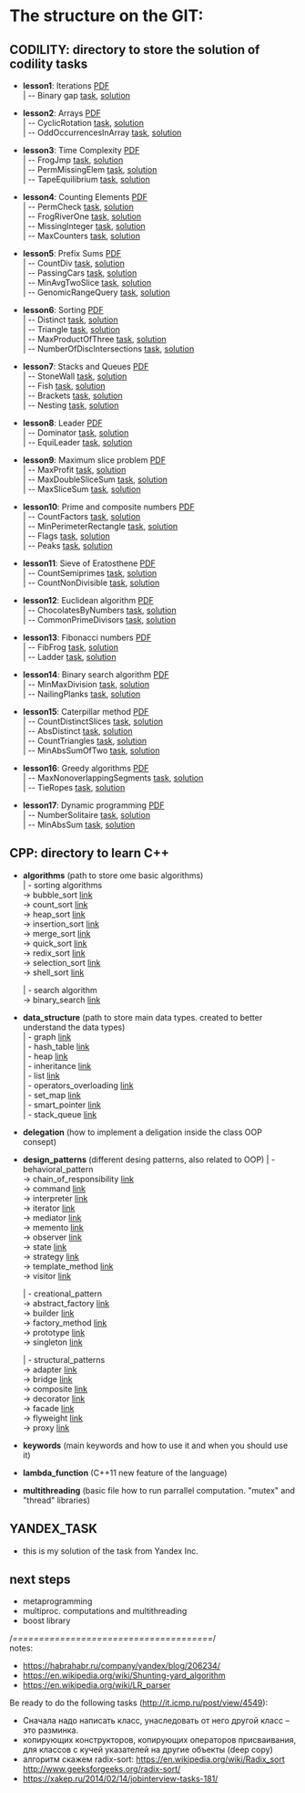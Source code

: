 # The structure on the GIT:

## CODILITY: directory to store the solution of codility tasks

  - **lesson1**: Iterations [PDF](https://codility.com/media/train/Iterations.pdf)  
    | -- Binary gap [task](https://codility.com/programmers/lessons/1-iterations/binary_gap/), [solution](https://github.com/kurbakov/project_y/blob/master/codility/lesson1/BinaryGap.cpp)  
    
  - **lesson2**: Arrays [PDF](https://codility.com/media/train/0-Arrays.pdf)  
    | -- CyclicRotation [task](https://codility.com/programmers/lessons/2-arrays/cyclic_rotation/), [solution](https://github.com/kurbakov/project_y/blob/master/codility/lesson2/CyclicRotation.cpp)  
    | -- OddOccurrencesInArray [task](https://codility.com/programmers/lessons/2-arrays/odd_occurrences_in_array/), [solution](https://github.com/kurbakov/project_y/blob/master/codility/lesson2/OddOccurrencesInArray.cpp)  
  
  - **lesson3**: Time Complexity [PDF](https://codility.com/media/train/1-TimeComplexity.pdf)  
    | -- FrogJmp [task](https://codility.com/programmers/lessons/3-time_complexity/frog_jmp/), [solution](https://github.com/kurbakov/project_y/blob/master/codility/lesson3/FrogJmp.cpp)  
    | -- PermMissingElem [task](https://codility.com/programmers/lessons/3-time_complexity/perm_missing_elem/), [solution](https://github.com/kurbakov/project_y/blob/master/codility/lesson3/PermMissingElem.cpp)  
    | -- TapeEquilibrium [task](https://codility.com/programmers/lessons/3-time_complexity/tape_equilibrium/), [solution](https://github.com/kurbakov/project_y/blob/master/codility/lesson3/TapeEquilibrium.cpp)  
    
  - **lesson4**: Counting Elements [PDF](https://codility.com/media/train/2-CountingElements.pdf)  
    | -- PermCheck [task](https://codility.com/programmers/lessons/4-counting_elements/perm_check/), [solution](https://github.com/kurbakov/project_y/blob/master/codility/lesson4/PermCheck.cpp)  
    | -- FrogRiverOne [task](https://codility.com/programmers/lessons/4-counting_elements/frog_river_one/), [solution](https://github.com/kurbakov/project_y/blob/master/codility/lesson4/FrogRiverOne.cpp)  
    | -- MissingInteger [task](https://codility.com/programmers/lessons/4-counting_elements/missing_integer/), [solution](https://github.com/kurbakov/project_y/blob/master/codility/lesson4/MissingInteger.cpp)  
    | -- MaxCounters [task](https://codility.com/programmers/lessons/4-counting_elements/max_counters/), [solution](https://github.com/kurbakov/project_y/blob/master/codility/lesson4/MaxCounters.cpp)  
    
  - **lesson5**: Prefix Sums [PDF](https://codility.com/media/train/3-PrefixSums.pdf)  
    | -- CountDiv [task](https://codility.com/programmers/lessons/5-prefix_sums/count_div/), [solution](https://github.com/kurbakov/project_y/blob/master/codility/lesson5/CountDiv.cpp)  
    | -- PassingCars [task](https://codility.com/programmers/lessons/5-prefix_sums/passing_cars/), [solution](https://github.com/kurbakov/project_y/blob/master/codility/lesson5/PassingCars.cpp)  
    | -- MinAvgTwoSlice [task](https://codility.com/programmers/lessons/5-prefix_sums/min_avg_two_slice/), [solution](https://github.com/kurbakov/project_y/blob/master/codility/lesson5/MinAvgTwoSlice.cpp)  
    | -- GenomicRangeQuery [task](https://codility.com/programmers/lessons/5-prefix_sums/genomic_range_query/), [solution](https://github.com/kurbakov/project_y/blob/master/codility/lesson5/GenomicRangeQuery.cpp)  
    
  - **lesson6**: Sorting [PDF](https://codility.com/media/train/4-Sorting.pdf)  
    | -- Distinct [task](https://codility.com/programmers/lessons/6-sorting/distinct/), [solution](https://github.com/kurbakov/project_y/blob/master/codility/lesson6/Distinct.cpp)  
    | -- Triangle [task](https://codility.com/programmers/lessons/6-sorting/triangle/), [solution](https://github.com/kurbakov/project_y/blob/master/codility/lesson6/Triangle.cpp)  
    | -- MaxProductOfThree [task](https://codility.com/programmers/lessons/6-sorting/max_product_of_three/), [solution](https://github.com/kurbakov/project_y/blob/master/codility/lesson6/MaxProductOfThree.cpp)  
    | -- NumberOfDiscIntersections [task](https://codility.com/programmers/lessons/6-sorting/number_of_disc_intersections/), [solution](https://github.com/kurbakov/project_y/blob/master/codility/lesson6/NumberOfDiscIntersections.cpp)  
    
  - **lesson7**: Stacks and Queues [PDF](https://codility.com/media/train/5-Stacks.pdf)  
    | -- StoneWall [task](https://codility.com/programmers/lessons/7-stacks_and_queues/stone_wall/), [solution](https://github.com/kurbakov/project_y/blob/master/codility/lesson7/StoneWall.cpp)  
    | -- Fish [task](https://codility.com/programmers/lessons/7-stacks_and_queues/fish/), [solution](https://github.com/kurbakov/project_y/blob/master/codility/lesson7/fish.cpp)  
    | -- Brackets [task](https://codility.com/programmers/lessons/7-stacks_and_queues/brackets/), [solution](https://github.com/kurbakov/project_y/blob/master/codility/lesson7/brackets.cpp)  
    | -- Nesting [task](https://codility.com/programmers/lessons/7-stacks_and_queues/nesting/), [solution](https://github.com/kurbakov/project_y/blob/master/codility/lesson7/nesting.cpp)  
    
  - **lesson8**: Leader [PDF](https://codility.com/media/train/6-Leader.pdf)  
    | -- Dominator [task](https://codility.com/programmers/lessons/8-leader/dominator/), [solution](https://github.com/kurbakov/project_y/blob/master/codility/lesson8/Dominator.cpp)  
    | -- EquiLeader [task](https://codility.com/programmers/lessons/8-leader/equi_leader/), [solution](https://github.com/kurbakov/project_y/blob/master/codility/lesson8/EquiLeader.cpp)  
    
  - **lesson9**: Maximum slice problem [PDF](https://codility.com/media/train/7-MaxSlice.pdf)  
    | -- MaxProfit [task](https://codility.com/programmers/lessons/9-maximum_slice_problem/max_profit/), [solution](https://github.com/kurbakov/project_y/blob/master/codility/lesson9/MaxProfit.cpp)  
    | -- MaxDoubleSliceSum [task](https://codility.com/programmers/lessons/9-maximum_slice_problem/max_double_slice_sum/), [solution](https://github.com/kurbakov/project_y/blob/master/codility/lesson9/MaxDoubleSliceSum.cpp)  
    | -- MaxSliceSum [task](https://codility.com/programmers/lessons/9-maximum_slice_problem/max_slice_sum/), [solution](https://github.com/kurbakov/project_y/blob/master/codility/lesson9/MaxSliceSum.cpp)  
    
  - **lesson10**: Prime and composite numbers [PDF](https://codility.com/media/train/8-PrimeNumbers.pdf)  
    | -- CountFactors [task](https://codility.com/programmers/lessons/10-prime_and_composite_numbers/count_factors/), [solution](https://github.com/kurbakov/project_y/blob/master/codility/lesson10/CountFactors.cpp)  
    | -- MinPerimeterRectangle [task](https://codility.com/programmers/lessons/10-prime_and_composite_numbers/min_perimeter_rectangle/), [solution](https://github.com/kurbakov/project_y/blob/master/codility/lesson10/MinPerimeterRectangle.cpp)  
    | -- Flags [task](https://codility.com/programmers/lessons/10-prime_and_composite_numbers/flags/), [solution](https://github.com/kurbakov/project_y/blob/master/codility/lesson10/Flags.cpp)  
    | -- Peaks [task](https://codility.com/programmers/lessons/10-prime_and_composite_numbers/peaks/), [solution](https://github.com/kurbakov/project_y/blob/master/codility/lesson10/Peaks.cpp)  
    
  - **lesson11**: Sieve of Eratosthene [PDF](https://codility.com/media/train/9-Sieve.pdf)  
    | -- CountSemiprimes [task](https://codility.com/programmers/lessons/11-sieve_of_eratosthenes/count_semiprimes/), [solution](https://github.com/kurbakov/project_y/blob/master/codility/lesson11/CountSemiprimes.cpp)  
    | -- CountNonDivisible [task](https://codility.com/programmers/lessons/11-sieve_of_eratosthenes/count_non_divisible/), [solution](https://github.com/kurbakov/project_y/blob/master/codility/lesson11/CountNonDivisible.cpp)  
    
  - **lesson12**: Euclidean algorithm [PDF](https://codility.com/media/train/10-Gcd.pdf)  
    | -- ChocolatesByNumbers [task](https://codility.com/programmers/lessons/12-euclidean_algorithm/chocolates_by_numbers/), [solution](https://github.com/kurbakov/project_y/blob/master/codility/lesson12/ChocolatesByNumbers.cpp)  
    | -- CommonPrimeDivisors [task](https://codility.com/programmers/lessons/12-euclidean_algorithm/common_prime_divisors/), [solution](https://github.com/kurbakov/project_y/blob/master/codility/lesson12/CommonPrimeDivisors.cpp)  
    
  - **lesson13**: Fibonacci numbers [PDF](https://codility.com/media/train/11-Fibonacci.pdf)  
    | -- FibFrog [task](https://codility.com/programmers/lessons/13-fibonacci_numbers/fib_frog/), [solution](https://github.com/kurbakov/project_y/blob/master/codility/lesson13/FibFrog.cpp)  
    | -- Ladder [task](https://codility.com/programmers/lessons/13-fibonacci_numbers/ladder/), [solution](https://github.com/kurbakov/project_y/blob/master/codility/lesson13/Ladder.cpp)  
    
  - **lesson14**: Binary search algorithm [PDF](https://codility.com/media/train/12-BinarySearch.pdf)  
    | -- MinMaxDivision [task](https://codility.com/programmers/lessons/14-binary_search_algorithm/min_max_division/), [solution](https://github.com/kurbakov/project_y/blob/master/codility/lesson14/MinMaxDivision.cpp)  
    | -- NailingPlanks [task](https://codility.com/programmers/lessons/14-binary_search_algorithm/nailing_planks/), [solution](https://github.com/kurbakov/project_y/blob/master/codility/lesson14/NailingPlanks.cpp)  
    
  - **lesson15**: Caterpillar method [PDF](https://codility.com/media/train/13-CaterpillarMethod.pdf)  
    | -- CountDistinctSlices [task](https://codility.com/programmers/lessons/15-caterpillar_method/count_distinct_slices/), [solution](https://github.com/kurbakov/project_y/blob/master/codility/lesson15/CountDistinctSlices.cpp)  
    | -- AbsDistinct [task](https://codility.com/programmers/lessons/15-caterpillar_method/abs_distinct/), [solution](https://github.com/kurbakov/project_y/blob/master/codility/lesson15/AbsDistinct.cpp)  
    | -- CountTriangles [task](https://codility.com/programmers/lessons/15-caterpillar_method/count_triangles/), [solution](https://github.com/kurbakov/project_y/blob/master/codility/lesson15/CountTriangles.cpp)  
    | -- MinAbsSumOfTwo [task](https://codility.com/programmers/lessons/15-caterpillar_method/min_abs_sum_of_two/), [solution](https://github.com/kurbakov/project_y/blob/master/codility/lesson15/MinAbsSumOfTwo.cpp)  
    
  - **lesson16**: Greedy algorithms [PDF](https://codility.com/media/train/14-GreedyAlgorithms.pdf)  
    | -- MaxNonoverlappingSegments [task](https://codility.com/programmers/lessons/16-greedy_algorithms/max_nonoverlapping_segments/), [solution](https://github.com/kurbakov/project_y/blob/master/codility/lesson16/MaxNonoverlappingSegments.cpp)  
    | -- TieRopes [task](https://codility.com/programmers/lessons/16-greedy_algorithms/tie_ropes/), [solution](https://github.com/kurbakov/project_y/blob/master/codility/lesson16/TieRopes.cpp)  
    
  - **lesson17**: Dynamic programming [PDF](https://codility.com/media/train/15-DynamicProgramming.pdf)  
    | -- NumberSolitaire [task](https://codility.com/programmers/lessons/17-dynamic_programming/number_solitaire/), [solution](https://github.com/kurbakov/project_y/blob/master/codility/lesson17/NumberSolitaire.cpp)  
    | -- MinAbsSum [task](https://codility.com/programmers/lessons/17-dynamic_programming/min_abs_sum/), [solution](https://github.com/kurbakov/project_y/blob/master/codility/lesson17/MinAbsSum.cpp)  
  
## CPP: directory to learn C++
  
  - **algorithms** (path to store ome basic algorithms)  
    | - sorting algorithms  
        -> bubble_sort [link](https://github.com/kurbakov/project_y/tree/master/cpp/algorithms/sort/bubble_sort.cpp)  
        -> count_sort [link](https://github.com/kurbakov/project_y/tree/master/cpp/algorithms/sort/count_sort.cpp)  
        -> heap_sort [link](https://github.com/kurbakov/project_y/tree/master/cpp/algorithms/sort/heap_sort.cpp)  
        -> insertion_sort [link](https://github.com/kurbakov/project_y/tree/master/cpp/algorithms/sort/insertion_sort.cpp)  
        -> merge_sort [link](https://github.com/kurbakov/project_y/tree/master/cpp/algorithms/sort/merge_sort.cpp)  
        -> quick_sort [link](https://github.com/kurbakov/project_y/tree/master/cpp/algorithms/sort/quick_sort.cpp)  
        -> redix_sort [link](https://github.com/kurbakov/project_y/tree/master/cpp/algorithms/sort/redix_sort.cpp)  
        -> selection_sort [link](https://github.com/kurbakov/project_y/tree/master/cpp/algorithms/sort/selection_sort.cpp)  
        -> shell_sort [link](https://github.com/kurbakov/project_y/tree/master/cpp/algorithms/sort/shell_sort.cpp)
        
    | - search algorithm  
        -> binary_search [link](https://github.com/kurbakov/project_y/tree/master/cpp/algorithms/search/binary_search.cpp)  
    
  - **data_structure** (path to store main data types. created to better understand the data types)  
    | - graph [link](https://github.com/kurbakov/project_y/tree/master/cpp/data_structure/graph)  
    | - hash_table [link](https://github.com/kurbakov/project_y/tree/master/cpp/data_structure/hash_table)  
    | - heap [link](https://github.com/kurbakov/project_y/tree/master/cpp/data_structure/heap)  
    | - inheritance [link](https://github.com/kurbakov/project_y/tree/master/cpp/data_structure/inheritance)  
    | - list [link](https://github.com/kurbakov/project_y/tree/master/cpp/data_structure/list)  
    | - operators_overloading [link](https://github.com/kurbakov/project_y/tree/master/cpp/data_structure/operators_overloading)  
    | - set_map [link](https://github.com/kurbakov/project_y/tree/master/cpp/data_structure/set_map)  
    | - smart_pointer [link](https://github.com/kurbakov/project_y/tree/master/cpp/data_structure/smart_pointer)  
    | - stack_queue [link](https://github.com/kurbakov/project_y/tree/master/cpp/data_structure/stack_queue)  
    
  - **delegation** (how to implement a deligation inside the class OOP consept)
  - **design_patterns** (different desing patterns, also related to OOP)
    | - behavioral_pattern  
      -> chain_of_responsibility [link](https://github.com/kurbakov/project_y/blob/master/cpp/design_patterns/behavioral_pattern/chain_of_responsibility.cpp)  
      -> command [link](https://github.com/kurbakov/project_y/blob/master/cpp/design_patterns/behavioral_pattern/command.cpp)  
      -> interpreter [link](https://github.com/kurbakov/project_y/blob/master/cpp/design_patterns/behavioral_pattern/interpreter.cpp)  
      -> iterator [link](https://github.com/kurbakov/project_y/blob/master/cpp/design_patterns/behavioral_pattern/iterator.cpp)  
      -> mediator [link](https://github.com/kurbakov/project_y/blob/master/cpp/design_patterns/behavioral_pattern/mediator.cpp)  
      -> memento [link](https://github.com/kurbakov/project_y/blob/master/cpp/design_patterns/behavioral_pattern/memento.cpp)  
      -> observer [link](https://github.com/kurbakov/project_y/blob/master/cpp/design_patterns/behavioral_pattern/observer.cpp)  
      -> state [link](https://github.com/kurbakov/project_y/blob/master/cpp/design_patterns/behavioral_pattern/state.cpp)  
      -> strategy [link](https://github.com/kurbakov/project_y/blob/master/cpp/design_patterns/behavioral_pattern/strategy.cpp)  
      -> template_method [link](https://github.com/kurbakov/project_y/blob/master/cpp/design_patterns/behavioral_pattern/template_method.cpp)  
      -> visitor [link](https://github.com/kurbakov/project_y/blob/master/cpp/design_patterns/behavioral_pattern/visitor.cpp)  
      
    | - creational_pattern  
      -> abstract_factory [link](https://github.com/kurbakov/project_y/blob/master/cpp/design_patterns/creational_pattern/abstract_factory.cpp)  
      -> builder [link](https://github.com/kurbakov/project_y/blob/master/cpp/design_patterns/creational_pattern/builder.cpp)  
      -> factory_method [link](https://github.com/kurbakov/project_y/blob/master/cpp/design_patterns/creational_pattern/factory_method.cpp)  
      -> prototype [link](https://github.com/kurbakov/project_y/blob/master/cpp/design_patterns/creational_pattern/prototype.cpp)  
      -> singleton [link](https://github.com/kurbakov/project_y/blob/master/cpp/design_patterns/creational_pattern/singleton.cpp)  
      
    | - structural_patterns  
      -> adapter [link](https://github.com/kurbakov/project_y/blob/master/cpp/design_patterns/structural_patterns/adapter.cpp)  
      -> bridge [link](https://github.com/kurbakov/project_y/blob/master/cpp/design_patterns/structural_patterns/bridge.cpp)  
      -> composite [link](https://github.com/kurbakov/project_y/blob/master/cpp/design_patterns/structural_patterns/composite.cpp)  
      -> decorator [link](https://github.com/kurbakov/project_y/blob/master/cpp/design_patterns/structural_patterns/decorator.cpp)  
      -> facade [link](https://github.com/kurbakov/project_y/blob/master/cpp/design_patterns/structural_patterns/facade.cpp)  
      -> flyweight [link](https://github.com/kurbakov/project_y/blob/master/cpp/design_patterns/structural_patterns/flyweight.cpp)  
      -> proxy [link](https://github.com/kurbakov/project_y/blob/master/cpp/design_patterns/structural_patterns/proxy.cpp)  
    
  - **keywords** (main keywords and how to use it and when you should use it)
  - **lambda_function** (C++11 new feature of the language)
  - **multithreading** (basic file how to run parrallel computation. "mutex" and "thread" libraries)

## YANDEX_TASK
  - this is my solution of the task from Yandex Inc.


## next steps 
- metaprogramming
- multiproc. computations and multithreading
- boost library


/*======================================*/  
notes:
- https://habrahabr.ru/company/yandex/blog/206234/
- https://en.wikipedia.org/wiki/Shunting-yard_algorithm
- https://en.wikipedia.org/wiki/LR_parser

Be ready to do the following tasks (http://it.icmp.ru/post/view/4549):
- Сначала надо написать класс, унаследовать от него другой класс – это разминка. 
- копирующих конструкторов, копирующих операторов присваивания, для классов с кучей указателей на другие объекты (deep copy)
- алгоритм скажем radix-sort: https://en.wikipedia.org/wiki/Radix_sort http://www.geeksforgeeks.org/radix-sort/
- https://xakep.ru/2014/02/14/jobinterview-tasks-181/
